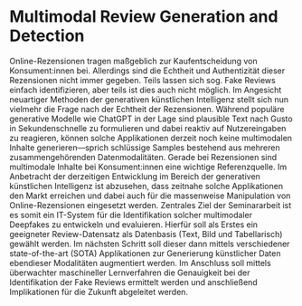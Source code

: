 # Multimodal Review Generation and Detection

Online-Rezensionen tragen maßgeblich zur Kaufentscheidung von Konsument:innen bei.
Allerdings sind die Echtheit und Authentizität dieser Rezensionen nicht immer gegeben.
Teils lassen sich sog. Fake Reviews einfach identifizieren, aber teils ist dies auch nicht
möglich. Im Angesicht neuartiger Methoden der generativen künstlichen Intelligenz stellt
sich nun vielmehr die Frage nach der Echtheit der Rezensionen. Während populäre
generative Modelle wie ChatGPT in der Lage sind plausible Text nach Gusto in
Sekundenschnelle zu formulieren und dabei reaktiv auf Nutzereingaben zu reagieren,
können solche Applikationen derzeit noch keine multimodalen Inhalte generieren—sprich
schlüssige Samples bestehend aus mehreren zusammengehörenden Datenmodalitäten.
Gerade bei Rezensionen sind multimodale Inhalte bei Konsument:innen eine wichtige
Referenzquelle. Im Anbetracht der derzeitigen Entwicklung im Bereich der generativen
künstlichen Intelligenz ist abzusehen, dass zeitnahe solche Applikationen den Markt
erreichen und dabei auch für die massenweise Manipulation von Online-Rezensionen
eingesetzt werden.
Zentrales Ziel der Seminararbeit ist es somit ein IT-System für die Identifikation solcher
multimodaler Deepfakes zu entwickeln und evaluieren. Hierfür soll als Erstes ein geeigneter
Review-Datensatz als Datenbasis (Text, Bild und Tabellarisch) gewählt werden. Im
nächsten Schritt soll dieser dann mittels verschiedener state-of-the-art (SOTA)
Applikationen zur Generierung künstlicher Daten ebendieser Modalitäten augmentiert
werden. Im Anschluss soll mittels überwachter maschineller Lernverfahren die Genauigkeit
bei der Identifikation der Fake Reviews ermittelt werden und anschließend Implikationen für
die Zukunft abgeleitet werden.
